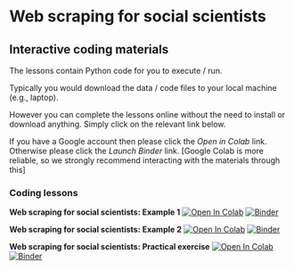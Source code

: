 # Web scraping for social scientists

## Interactive coding materials

The lessons contain Python code for you to execute / run.

Typically you would download the data / code files to your local machine (e.g., laptop).

However you can complete the lessons online without the need to install or download anything. Simply click on the relevant link below.

If you have a Google account then please click the *Open in Colab* link. Otherwise please click the *Launch Binder* link. [Google Colab is more reliable, so we strongly recommend interacting with the materials through this]

### Coding lessons

**Web scraping for social scientists: Example 1** [![Open In Colab](https://colab.research.google.com/assets/colab-badge.svg)](https://colab.research.google.com/github/DiarmuidM/sgsss-web-scraping-for-social-scientists-2024/blob/main/code/sgsss-web-scraping-example-1-2024-06-05.ipynb) [![Binder](https://mybinder.org/badge_logo.svg)](https://mybinder.org/v2/gh/DiarmuidM/sgsss-web-scraping-for-social-scientists-2024/HEAD?labpath=code%2Fsgsss-web-scraping-example-1-2024-06-05.ipynb)

**Web scraping for social scientists: Example 2** [![Open In Colab](https://colab.research.google.com/assets/colab-badge.svg)](https://colab.research.google.com/github/DiarmuidM/sgsss-web-scraping-for-social-scientists-2024/blob/main/code/sgsss-web-scraping-example-1-2024-06-05.ipynb) [![Binder](https://mybinder.org/badge_logo.svg)](https://mybinder.org/v2/gh/DiarmuidM/sgsss-web-scraping-for-social-scientists-2024/HEAD?labpath=code%2Fsgsss-web-scraping-example-1-2024-06-05.ipynb)

**Web scraping for social scientists: Practical exercise** [![Open In Colab](https://colab.research.google.com/assets/colab-badge.svg)](https://colab.research.google.com/github/DiarmuidM/sgsss-web-scraping-for-social-scientists-2024/blob/main/code/sgsss-web-scraping-example-1-2024-06-05.ipynb) [![Binder](https://mybinder.org/badge_logo.svg)](https://mybinder.org/v2/gh/DiarmuidM/sgsss-web-scraping-for-social-scientists-2024/HEAD?labpath=code%2Fsgsss-web-scraping-example-1-2024-06-05.ipynb)
